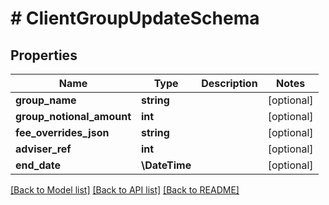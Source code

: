 # # ClientGroupUpdateSchema

## Properties

Name | Type | Description | Notes
------------ | ------------- | ------------- | -------------
**group_name** | **string** |  | [optional]
**group_notional_amount** | **int** |  | [optional]
**fee_overrides_json** | **string** |  | [optional]
**adviser_ref** | **int** |  | [optional]
**end_date** | **\DateTime** |  | [optional]

[[Back to Model list]](../../README.md#models) [[Back to API list]](../../README.md#endpoints) [[Back to README]](../../README.md)
